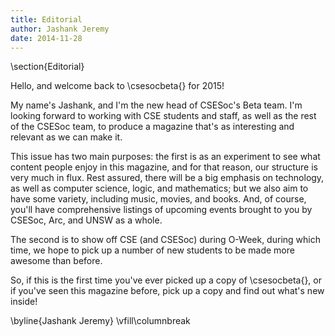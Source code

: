```yaml
---
title: Editorial
author: Jashank Jeremy
date: 2014-11-28
---
```


\section{Editorial}

Hello, and welcome back to \csesocbeta{} for 2015!

My name's Jashank, and I'm the new head of CSESoc's Beta team.  I'm
looking forward to working with CSE students and staff, as well as
the rest of the CSESoc team, to produce a magazine that's as
interesting and relevant as we can make it.

This issue has two main purposes: the first is as an experiment to see
what content people enjoy in this magazine, and for that reason, our
structure is very much in flux.  Rest assured, there will be a big
emphasis on technology, as well as computer science, logic, and
mathematics; but we also aim to have some variety, including music,
movies, and books.  And, of course, you'll have comprehensive listings
of upcoming events brought to you by CSESoc, Arc, and UNSW as a whole.

The second is to show off CSE (and CSESoc) during O-Week, during which
time, we hope to pick up a number of new students to be made more
awesome than before.

So, if this is the first time you've ever picked up a copy of
\csesocbeta{}, or if you've seen this magazine before, pick up a copy
and find out what's new inside!

\byline{Jashank Jeremy}
\vfill\columnbreak
